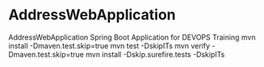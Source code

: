 # AddressWebApplication

AddressWebApplication Spring Boot Application for DEVOPS Training
mvn install -Dmaven.test.skip=true
mvn test -DskipITs
mvn verify -Dmaven.test.skip=true
mvn install -Dskip.surefire.tests -DskipITs
